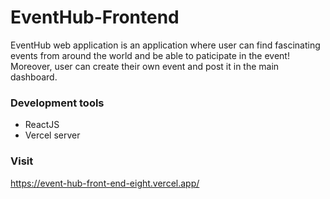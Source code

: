 # EventHub-Frontend

EventHub web application is an application where user can find fascinating events from around the world and be able to paticipate in the event! Moreover, user can create their own event and post it in the main dashboard.

### Development tools
* ReactJS
* Vercel server

### Visit

https://event-hub-front-end-eight.vercel.app/
